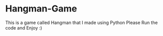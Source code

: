 # Hangman-Game
This is a game called Hangman that I made using Python
Please Run the code and Enjoy :)
